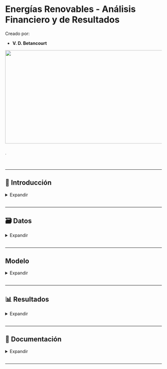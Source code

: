 # Energías Renovables - Análisis Financiero y de Resultados

Creado por:

*  **V. D. Betancourt**


<img src="" width="1000" height="300">

<sub>.</sub>





<br>

---

## 📃 Introducción


<details>
<summary>Expandir </summary>

<br>


### 📄 Descripción

El presente proyecto pertenece al ámbito de las **Energías Renovables**. En particular, está enfocado en datos de **Estados Financieros y de Resultados** de una **Empresa**.



<br>

### 🎯 Objetivo


El presente proyecto tiene como finalidad estudiar la **Información Financiera Anual de la Empresa**, del **2011** al **2023**, por medio de:

* Generar un *Análisis Exploratorio de Datos*, incluyendo diversas visualizaciones diseñadas en Seaborn.

* Generar *Predicciones* con diferentes modelos, tales como: Redes Neuronales y Regresión Múltiple.

  
</details>









<br>

---

## 🗃️ Datos


<details>
<summary>Expandir </summary>

<br>


Se ha creado un fichero en MS Excel, llamado **`'fin_data_energy.xlsx'`**, con la **Información Financiera Anual** de la Empresa, disponible en su sitio web, por lo que es *información pública*.

El dataset **`'fin_data_energy.xlsx'`** consta de **17 campos** que se describen a continuación.

<br>

### Cuentas de Referencia

* **`Fecha`**: Indica cuándo se recogieron o reportaron los datos financieros.

* **`Empresa`**: El nombre de la empresa a la que pertenecen los datos financieros. Aunque el Análisis de este proyecto trata de una sola Empresa, el dataset hace distinción entre 2 empresas debido al cambio de nombre de la empresa original, a partir de 2015.



<br>

### Cuentas del Balance

* **`Activo no corriente`**: Se refiere a los activos que no se espera que se conviertan en efectivo o que no se usarán dentro de un año. Ejemplos incluyen bienes inmuebles, maquinaria y patentes.

* **`Activo corriente`**: Incluye todos los activos que se espera que se conviertan en efectivo, se vendan o se consuman en el plazo de un año o menos. Ejemplos comunes son el efectivo, inventarios y cuentas por cobrar.

* **`Total Activo`**: La suma de los activos corrientes y no corrientes. Representa todos los recursos económicos controlados por la empresa.

* **`Patrimonio neto`**: También conocido como capital propio, es el valor residual de los activos de la empresa menos sus pasivos. Es básicamente lo que los propietarios de la empresa poseen.

* **`Pasivo no corriente`**: Deudas o obligaciones financieras que no se espera que sean liquidadas dentro del próximo año fiscal. Ejemplos incluyen préstamos a largo plazo y bonos emitidos.

* **`Pasivo corriente`**: Deudas o obligaciones que deben ser pagadas dentro de un año. Incluye cosas como cuentas por pagar, deudas a corto plazo y otros pasivos a corto plazo.

* **`Total Pasivo`**: Representa la suma de los pasivos corrientes y no corrientes.

* **`Total Pasivo y Patrimonio`**: Es la suma del Patrimonio neto y el Total Pasivo.




<br>

### Cuentas de Resultados

* **`Ingresos de las operaciones`**: Los ingresos generados por las actividades principales de la empresa, excluyendo los ingresos extraordinarios.

* **`Margen Bruto`**: Los ingresos de las operaciones menos el costo de los bienes vendidos. Es una medida de la eficiencia de producción y ventas de la empresa.

* **`EBITDA`**: Acrónimo de "Earnings Before Interest, Taxes, Depreciation, and Amortization" (Ganancias antes de intereses, impuestos, depreciación y amortización). Es un indicador de la rentabilidad operativa de la empresa antes de ciertos factores financieros y contables.

* **`EBIT`**: Acrónimo de "Earnings Before Interest and Taxes" (Ganancias antes de intereses e impuestos). Similar al EBITDA pero sin excluir la depreciación y la amortización.

* **`Resultado antes de impuestos`**: Las ganancias de la empresa antes de que se hayan deducido los impuestos. Indica la rentabilidad antes de la intervención fiscal.

* **`Resultado consolidado del ejercicio`**: Las ganancias totales de la empresa, incluyendo todas sus subsidiarias, después de deducir gastos e impuestos.

* **`Resultado neto atribuible a la sociedad dominante`**: El beneficio neto que corresponde a la empresa matriz después de considerar los intereses de minoritarios y otros factores. Es la parte del beneficio neto que realmente pertenece a la empresa controladora.



<br>

### Notas importantes

* La información original se encuentra en **miles de euros**.

* El dataset **`'fin_data_energy.xlsx'`** contiene los datos en **euros**.

* En este Proyecto/Notebook, se toma la información en euros del dataset **`'fin_data_energy.xlsx'`** y se trabaja en **millones de euros**.

* Se identificó en la información original que el campo **`'Total Pasivo'`** incluía los datos del Pasivo y del Patrimonio. Con la finalidad de ahorrar tiempo, el dataset **`'fin_data_energy.xlsx'`** contiene la separación de esta información. Es decir, ahora **`'Total Pasivo'`** contiene sólo los datos de los Pasivos, se creó una nueva columna para el **`'Patrimonio neto'`**, y el **`'Total Pasivo y Patrimonio'`** es la suma de los 2 campos anteriores.


  
</details>













<br>

---

## Modelo


<details>
<summary>Expandir </summary>

<br>



  
</details>









<br>

---
##  📊 Resultados

<details>
<summary>Expandir </summary>

<br>



<details>
<summary>BALANCE </summary>

<br>

### Evolución Anual del Activo, Pasivo y Patrimonio Neto


<img src="https://github.com/vbleal/Energy/blob/main/Financials/Imag/Balance_Barplot_Hist.png" width="900" height="1000">



<br>
<br>


### Pairplot: Activo, Pasivo, y Cuentas de Resultados

<br>
<img src="https://github.com/vbleal/Energy/blob/main/Financials/Imag/Pairplot_Balance_Resultados.png" width="900" height="1000">




<br>
<br>

### Gráficos KDE


<br>

#### Distribución del Activo Corriente

<br>
<img src="https://github.com/vbleal/Energy/blob/main/Financials/Imag/KDE_AC.png" width="400" height="300">




<br>

#### Distribución del Pasivo Corriente

<br>
<img src="https://github.com/vbleal/Energy/blob/main/Financials/Imag/KDE_PC.png" width="400" height="300">






<br>
<br>

### Lineplots

<br>

#### Tendencia de Activos y Pasivos

<br>
<img src="https://github.com/vbleal/Energy/blob/main/Financials/Imag/Lineplot_Subplots_Activos_Pasivos.png" width="1000" height="400">



<br>

#### Tendencia de Activos y Pasivos en Conjunto

<br>
<img src="https://github.com/vbleal/Energy/blob/main/Financials/Imag/Lineplot_Activos_Pasivos.png" width="800" height="500">






<br>
<br>

### Heatmap

<br>

#### Correlaciones

<br>
<img src="https://github.com/vbleal/Energy/blob/main/Financials/Imag/Heatmap.png" width="800" height="500">





<br>

#### Correlaciones Positivas

<br>
<img src="" width="500" height="300">




<br>

#### Correlaciones Negativas

<br>
<img src="" width="500" height="300">






</details>





<br>


<details>
<summary>CUENTAS DE RESULTADOS </summary>

<br>

### Evolución Anual de las Cuentas de Resultados


<img src="https://github.com/vbleal/Energy/blob/main/Financials/Imag/Resultados_Barplot_Hist.png" width="1000" height="1100">






<br>
<br>

### EBITDA vs Resultado Consolidado

<br>
<img src="https://github.com/vbleal/Energy/blob/main/Financials/Imag/Scatterplot_EBITDA_Res.png" width="500" height="300">




<br>
<br>


### Gráficos KDE


#### Distribución del EBITDA

<br>

<img src="https://github.com/vbleal/Energy/blob/main/Financials/Imag/KDE_EBITDA.png" width="500" height="300">



<br>


#### Distribución del Resultado antes de Impuestos

<br>

<img src="https://github.com/vbleal/Energy/blob/main/Financials/Imag/KDE_Resultados.png" width="500" height="300">






</details>

<br>



<details>
<summary>PROYECCIONES </summary>

<br>


### 🔮 Proyecciones del Balance con Redes Neuronales

<br>
<img src="https://github.com/vbleal/Energy/blob/main/Financials/Imag/Pred_NN_Balance.png" width="800" height="450">





<br>


### 🔮 Proyecciones de Cuentas de Resultados con Redes Neuronales

<br>
<img src="https://github.com/vbleal/Energy/blob/main/Financials/Imag/Pred_NN_Res.png" width="800" height="450">







<br>


### 🔮 Proyecciones del Balance con Regresión Múltiple

<br>
<img src="https://github.com/vbleal/Energy/blob/main/Financials/Imag/Pred_RM_Balance.png" width="800" height="450">






<br>


### 🔮 Proyecciones de Cuentas de Resultados con Regresión Múltiple

<br>
<img src="https://github.com/vbleal/Energy/blob/main/Financials/Imag/Pred_RM_Res.png" width="800" height="450">







</details>

  
</details>








<br>

---
## 💼 Documentación


<details>
<summary>Expandir </summary>

<br>

<details>
<summary>Reporte con Código </summary>

<br>







</details>

</details>
















<br>

---
